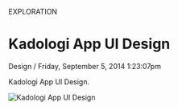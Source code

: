 <p class="type">EXPLORATION</p>

# Kadologi App UI Design

<p class="meta">Design  /  Friday, September 5, 2014 1:23:07pm</p>

Kadologi App UI Design.

![Kadologi App UI Design](https://farooq-agent.web.app/assets/images/works/large/rRMA8ULL_work_image.jpg)
